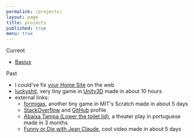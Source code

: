 ```yaml
---
permalink: /projects/
layout: page
title: projects
published: true
menu: true
---
```


Current

- [Basiux](http://basiux.org)

Past

- I could've fix [your Home Site](/your-home) on the web
- [luckyshit](/luckyshit), very tiny game in [Unity3D](http://answers.unity3d.com/users/822/cawas.html) made in about 10 hours
- external links:
  - [formigas](http://scratch.mit.edu/projects/17273607/#player), another tiny game in MIT's Scratch made in about 5 days
  - [StackOverflow](http://careers.stackoverflow.com/cauerego) and [GitHub](https://github.com/cauerego) profile
  - [Abaixa Tampa (Lower the toilet lid)](http://abaixatampa.wordpress.com/), a theater play in portuguese made in 3 months
  - [Funny or Die with Jean Claude](http://www.funnyordie.com/videos/f6f674e14c/just-a-regular-damme-day), cool video made in about 5 days
